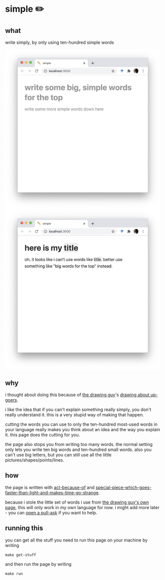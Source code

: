 # simple ✏️

## what

write simply, by only using ten-hundred simple words

![example](example1.png) ![example](example2.png)

## why

i thought about doing this because of [the drawing guy](https://xkcd.com/)'s [drawing about up-goers](https://xkcd.com/1133/).

i like the idea that if you can't explain something really simply, you don't really understand it. this is a very stupid way of making that happen.

cutting the words you can use to only the ten-hundred most-used words in your language really makes you think about an idea and the way you explain it. this page does the cutting for you.

the page also stops you from writing too many words. the normal setting only lets you write ten big words and ten-hundred small words. also you can't use big letters, but you can still use all the little pictures/shapes/points/lines.

## how

the page is written with [act-because-of](https://reactjs.org/) and [special-piece-which-goes-faster-than-light-and-makes-time-go-strange](https://tachyons.io/).

because i stole the little set of words i use from [the drawing guy's own page](https://xkcd.com/simplewriter/), this will only work in my own language for now. i might add more later - you can [open a pull-ask](https://github.com/harrisonpim/simple/pulls) if you want to help.

## running this

you can get all the stuff you need to run this page on your machine by writing

```
make get-stuff
```

and then run the page by writing

```
make run
```

